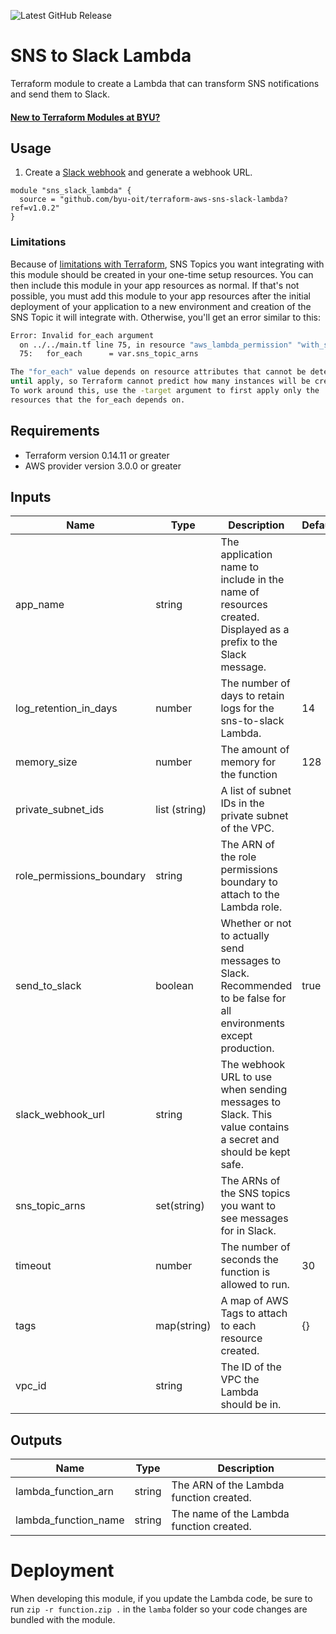 ![Latest GitHub Release](https://img.shields.io/github/v/release/byu-oit/terraform-aws-sns-slack-lambda?sort=semver)

# SNS to Slack Lambda

Terraform module to create a Lambda that can transform SNS notifications and send them to Slack.

#### [New to Terraform Modules at BYU?](https://devops.byu.edu/terraform/index.html)

## Usage

1. Create a [Slack webhook](https://api.slack.com/messaging/webhooks) and generate a webhook URL.

```hcl
module "sns_slack_lambda" {
  source = "github.com/byu-oit/terraform-aws-sns-slack-lambda?ref=v1.0.2"
}
```

### Limitations

Because of [limitations with Terraform](https://www.terraform.io/docs/language/meta-arguments/for_each.html#limitations-on-values-used-in-for_each), SNS Topics you want integrating with this module should be created in your one-time setup resources. You can then include this module in your app resources as normal. If that's not possible, you must add this module to your app resources after the initial deployment of your application to a new environment and creation of the SNS Topic it will integrate with. Otherwise, you'll get an error similar to this:

```bash
Error: Invalid for_each argument
  on ../../main.tf line 75, in resource "aws_lambda_permission" "with_sns":
  75:   for_each      = var.sns_topic_arns

The "for_each" value depends on resource attributes that cannot be determined
until apply, so Terraform cannot predict how many instances will be created.
To work around this, use the -target argument to first apply only the
resources that the for_each depends on.
```

## Requirements

* Terraform version 0.14.11 or greater
* AWS provider version 3.0.0 or greater

## Inputs

| Name | Type  | Description | Default |
| --- | --- | --- | --- |
| app_name | string | The application name to include in the name of resources created. Displayed as a prefix to the Slack message. |
| log_retention_in_days | number | The number of days to retain logs for the sns-to-slack Lambda. | 14 |
| memory_size | number | The amount of memory for the function | 128 |
| private_subnet_ids | list (string) | A list of subnet IDs in the private subnet of the VPC. |
| role_permissions_boundary | string | The ARN of the role permissions boundary to attach to the Lambda role. |
| send_to_slack | boolean | Whether or not to actually send messages to Slack. Recommended to be false for all environments except production. | true |
| slack_webhook_url | string | The webhook URL to use when sending messages to Slack. This value contains a secret and should be kept safe. |
| sns_topic_arns | set(string) | The ARNs of the SNS topics you want to see messages for in Slack. |
| timeout | number | The number of seconds the function is allowed to run. | 30 |
| tags | map(string) | A map of AWS Tags to attach to each resource created. | {} |
| vpc_id | string | The ID of the VPC the Lambda should be in. |


## Outputs

| Name | Type | Description |
| ---  | ---  | --- |
| lambda_function_arn | string | The ARN of the Lambda function created. |
| lambda_function_name | string | The name of the Lambda function created. |

# Deployment

When developing this module, if you update the Lambda code, be sure to run `zip -r function.zip .` in the `lamba` folder so your code changes are bundled with the module.
